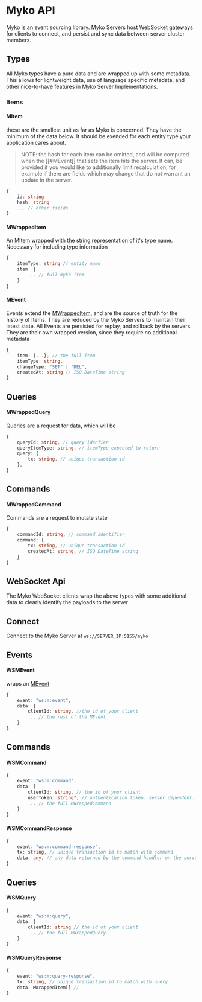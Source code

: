 
# Myko API

Myko is an event sourcing library. Myko Servers host WebSocket gateways for clients to connect, and persist and sync data between server cluster members.
## Types

All Myko types have a pure data and are wrapped up with some metadata. This allows for lightweight data, use of language specific metadata, and other nice-to-have features in Myko Server Implementations. 

### Items

#### MItem

these are the smallest unit as far as Myko is concerned. They have the minimum of the data below. It should be exended for each entity type your application cares about. 

> NOTE: the hash for each item can be omitted, and will be computed when the [[#MEvent]] that sets the item hits the server. It can, be provided if you would like to additionally limit recalculation, for example if there are fields which may change that do not warrant an update in the server. 

``` ts
{
	id: string
	hash: string
	... // other fields
}
```

#### MWrappedItem

An [MItem](#mitem) wrapped with the string representation of it's type name. Necessary for including type information 

```ts
{
	itemType: string // entity name
	item: {
		... // full myko item
	}
}
```

#### MEvent

Events extend the [MWrappedItem](#mwrappeditem), and are the source of truth for the history of Items. They are reduced by the Myko Servers to maintain their latest state. All Events are persisted for replay, and rollback by the servers. They are their own wrapped version, since they require no additional metadata

```ts
{
	item: {...}, // the full item
	itemType: string,
	changeType: "SET" | "DEL",
	createdAt: string // ISO DateTime string
}
```

## Queries

####  MWrappedQuery

Queries are a request for data, which will be 

```ts
{
	queryId: string, // query idenfier
	queryItemType: string, // itemType expected to return
	query: { 
		tx: string, // unique transaction id
	},
}
```

## Commands

#### MWrappedCommand

Commands are a request to mutate state

```ts
{
	commandId: string, // command identifier 
	command: {
		tx: string, // unique transaction id
		createdAt: string, // ISO DateTime string
	}
}
```

## WebSocket Api

The Myko WebSocket clients wrap the above types with some additional data to clearly identify the payloads to the server

## Connect

Connect to the Myko Server at `ws://SERVER_IP:5155/myko`

## Events

#### WSMEvent

wraps an [MEvent](#mevent)

```ts
{
	event: "ws:m:event",
	data: {
		clientId: string, //the id of your client
		... // the rest of the MEvent
	}
}
```

## Commands

#### WSMCommand    

```ts
{
	event: "ws:m:command", 
	data: {
		clientId: string, // the id of your client
		userToken: string?, // authentication token. server dependent.
		... // the full MWrappedCommand
	}
}
```

#### WSMCommandResponse   

```ts
{
	event: "ws:m:command-response",
	tx: string, // unique transaction id to match with command
	data: any, // any data returned by the command handler on the server
}
```

## Queries

#### WSMQuery   

```ts
{
	event: "ws:m:query",
	data: {
		clientId: string // the id of your client
		... // the full MWrappedQuery
	}
}
```

#### WSMQueryResponse   

```ts
{
	event: "ws:m:query-response",
	tx: string, // unique transaction id to match with query
	data: MWrappedItem[] // 
}
```